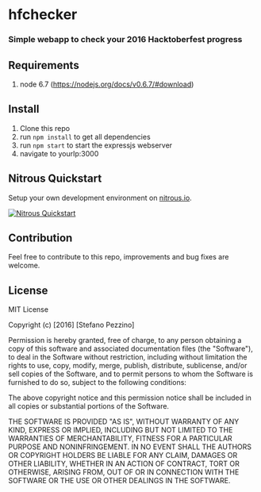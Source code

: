 # hfchecker

### Simple webapp to check your 2016 Hacktoberfest progress

## Requirements
1. node 6.7 (https://nodejs.org/docs/v0.6.7/#download)

## Install
1. Clone this repo
2. run `npm install` to get all dependencies
3. run `npm start` to start the expressjs webserver
4. navigate to yourIp:3000

## Nitrous Quickstart
Setup your own development environment on [nitrous.io](https://www.nitrous.io).

[![Nitrous Quickstart](https://nitrous-image-icons.s3.amazonaws.com/quickstart.svg)](https://www.nitrous.io/quickstart?repo=https://github.com/spezzino/hfchecker)

## Contribution
Feel free to contribute to this repo, improvements and bug fixes are welcome.

## License
MIT License

Copyright (c) [2016] [Stefano Pezzino]

Permission is hereby granted, free of charge, to any person obtaining a copy
of this software and associated documentation files (the "Software"), to deal
in the Software without restriction, including without limitation the rights
to use, copy, modify, merge, publish, distribute, sublicense, and/or sell
copies of the Software, and to permit persons to whom the Software is
furnished to do so, subject to the following conditions:

The above copyright notice and this permission notice shall be included in all
copies or substantial portions of the Software.

THE SOFTWARE IS PROVIDED "AS IS", WITHOUT WARRANTY OF ANY KIND, EXPRESS OR
IMPLIED, INCLUDING BUT NOT LIMITED TO THE WARRANTIES OF MERCHANTABILITY,
FITNESS FOR A PARTICULAR PURPOSE AND NONINFRINGEMENT. IN NO EVENT SHALL THE
AUTHORS OR COPYRIGHT HOLDERS BE LIABLE FOR ANY CLAIM, DAMAGES OR OTHER
LIABILITY, WHETHER IN AN ACTION OF CONTRACT, TORT OR OTHERWISE, ARISING FROM,
OUT OF OR IN CONNECTION WITH THE SOFTWARE OR THE USE OR OTHER DEALINGS IN THE
SOFTWARE.
